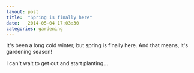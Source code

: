 ```yaml
---
layout: post
title:  "Spring is finally here"
date:   2014-05-04 17:03:30
categories: gardening
---
```


It's been a long cold winter, but spring is finally here. And that means, it's gardening season!

I can't wait to get out and start planting...